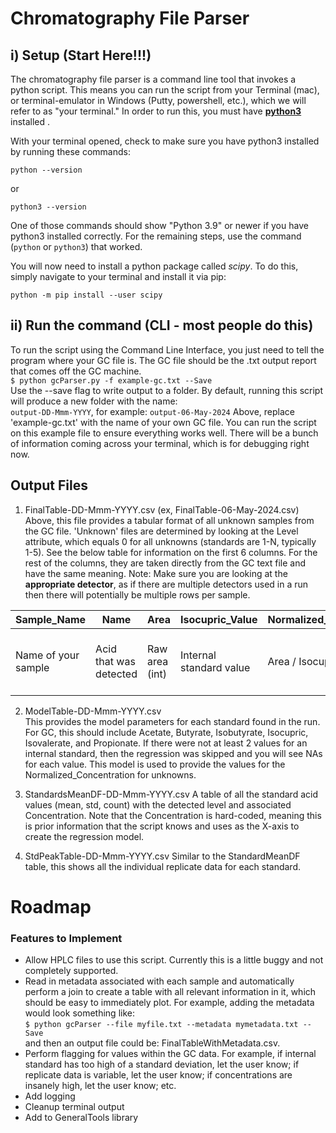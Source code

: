 # Chromatography File Parser

## i) Setup (Start Here!!!)

The chromatography file parser is a command line tool that invokes a python script. This means you can run the script from your Terminal (mac), or terminal-emulator in Windows (Putty, powershell, etc.), which we will refer to as "your terminal." In order to run this, you must have [**python3**](https://www.python.org/downloads/) installed .


With your terminal opened, check to make sure you have python3 installed by running these commands:
```
python --version
```
or
```
python3 --version
```

One of those commands should show "Python 3.9" or newer if you have python3 installed correctly. For the remaining steps, use the command (`python` or `python3`) that worked.

You will now need to install a python package called _scipy_. To do this, simply navigate to your terminal and install it via pip:  

```
python -m pip install --user scipy
```

## ii) Run the command (CLI - most people do this)

To run the script using the Command Line Interface, you just need to tell the program where your GC file is. The GC file should be the .txt output report that comes off the GC machine.  
`$ python gcParser.py -f example-gc.txt --Save`  
Use the --save flag to write output to a folder. By default, running this script will produce a new folder with the name:  
`output-DD-Mmm-YYYY`, for example: `output-06-May-2024`
Above, replace 'example-gc.txt' with the name of your own GC file. You can run the script on this example file to ensure everything works well. There will be a bunch of information coming across your terminal, which is for debugging right now.

## Output Files

1. FinalTable-DD-Mmm-YYYY.csv (ex, FinalTable-06-May-2024.csv)  
   Above, this file provides a tabular format of all unknown samples from the GC file. 'Unknown' files are determined by looking at the Level attribute, which equals 0 for all unknowns (standards are 1-N, typically 1-5). See the below table for information on the first 6 columns. For the rest of the columns, they are taken directly from the GC text file and have the same meaning. Note: Make sure you are looking at the **appropriate detector**, as if there are multiple detectors used in a run then there will potentially be multiple rows per sample.

| Sample_Name         | Name                   | Area           | Isocupric_Value         | Normalized_Concentration | Concentration                                    |
| ------------------- | ---------------------- | -------------- | ----------------------- | ------------------------ | ------------------------------------------------ |
| Name of your sample | Acid that was detected | Raw area (int) | Internal standard value | Area / Isocupric_Value   | Normalized put into standard regression equation |

2. ModelTable-DD-Mmm-YYYY.csv  
   This provides the model parameters for each standard found in the run. For GC, this should include Acetate, Butyrate, Isobutyrate, Isocupric, Isovalerate, and Propionate. If there were not at least 2 values for an internal standard, then the regression was skipped and you will see NAs for each value. This model is used to provide the values for the Normalized_Concentration for unknowns.

3. StandardsMeanDF-DD-Mmm-YYYY.csv
   A table of all the standard acid values (mean, std, count) with the detected level and associated Concentration. Note that the Concentration is hard-coded, meaning this is prior information that the script knows and uses as the X-axis to create the regression model.

4. StdPeakTable-DD-Mmm-YYYY.csv
   Similar to the StandardMeanDF table, this shows all the individual replicate data for each standard.

# Roadmap

### Features to Implement

- Allow HPLC files to use this script. Currently this is a little buggy and not completely supported.
- Read in metadata associated with each sample and automatically perform a join to create a table with all relevant information in it, which should be easy to immediately plot. For example, adding the metadata would look something like:  
  `$ python gcParser --file myfile.txt --metadata mymetadata.txt --Save`  
  and then an output file could be: FinalTableWithMetadata.csv.
- Perform flagging for values within the GC data. For example, if internal standard has too high of a standard deviation, let the user know; if replicate data is variable, let the user know; if concentrations are insanely high, let the user know; etc.
- Add logging
- Cleanup terminal output
- Add to GeneralTools library
